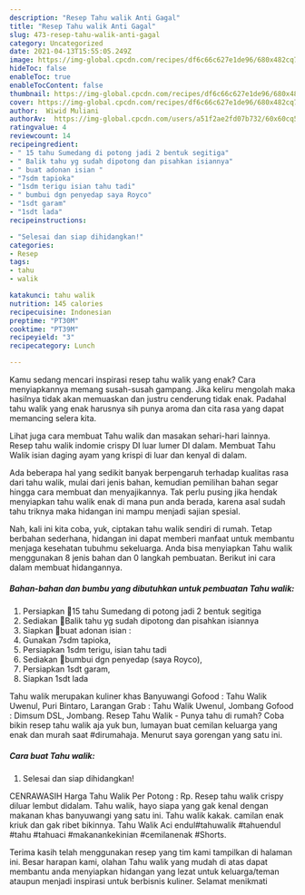 ```yaml
---
description: "Resep Tahu walik Anti Gagal"
title: "Resep Tahu walik Anti Gagal"
slug: 473-resep-tahu-walik-anti-gagal
category: Uncategorized
date: 2021-04-13T15:55:05.249Z
image: https://img-global.cpcdn.com/recipes/df6c66c627e1de96/680x482cq70/tahu-walik-foto-resep-utama.jpg
hideToc: false
enableToc: true
enableTocContent: false
thumbnail: https://img-global.cpcdn.com/recipes/df6c66c627e1de96/680x482cq70/tahu-walik-foto-resep-utama.jpg
cover: https://img-global.cpcdn.com/recipes/df6c66c627e1de96/680x482cq70/tahu-walik-foto-resep-utama.jpg
author:  Wiwid Muliani
authorAv:  https://img-global.cpcdn.com/users/a51f2ae2fd07b732/60x60cq50/avatar.jpg
ratingvalue: 4
reviewcount: 14
recipeingredient:
- " 15 tahu Sumedang di potong jadi 2 bentuk segitiga"
- " Balik tahu yg sudah dipotong dan pisahkan isiannya"
- " buat adonan isian "
- "7sdm tapioka"
- "1sdm terigu isian tahu tadi"
- " bumbui dgn penyedap saya Royco"
- "1sdt garam"
- "1sdt lada"
recipeinstructions:

- "Selesai dan siap dihidangkan!"
categories:
- Resep
tags:
- tahu
- walik

katakunci: tahu walik 
nutrition: 145 calories
recipecuisine: Indonesian
preptime: "PT30M"
cooktime: "PT39M"
recipeyield: "3"
recipecategory: Lunch

---
```



Kamu sedang mencari inspirasi resep tahu walik yang enak? Cara menyiapkannya memang susah-susah gampang. Jika keliru mengolah maka hasilnya tidak akan memuaskan dan justru cenderung tidak enak. Padahal tahu walik yang enak harusnya sih punya aroma dan cita rasa yang dapat memancing selera kita.


Lihat juga cara membuat Tahu walik dan masakan sehari-hari lainnya. Resep tahu walik indomie crispy DI luar lumer DI dalam. Membuat Tahu Walik isian daging ayam yang krispi di luar dan kenyal di dalam.

Ada beberapa hal yang sedikit banyak berpengaruh terhadap kualitas rasa dari tahu walik, mulai dari jenis bahan, kemudian pemilihan bahan segar hingga cara membuat dan menyajikannya. Tak perlu pusing jika hendak menyiapkan tahu walik enak di mana pun anda berada, karena asal sudah tahu triknya maka hidangan ini mampu menjadi sajian spesial.


Nah, kali ini kita coba, yuk, ciptakan tahu walik sendiri di rumah. Tetap berbahan sederhana, hidangan ini dapat memberi manfaat untuk membantu menjaga kesehatan tubuhmu sekeluarga. Anda bisa menyiapkan Tahu walik menggunakan 8 jenis bahan dan 0 langkah pembuatan. Berikut ini cara dalam membuat hidangannya.

<!--inarticleads1-->

##### Bahan-bahan dan bumbu yang dibutuhkan untuk pembuatan Tahu walik:

1. Persiapkan  🍥15 tahu Sumedang di potong jadi 2 bentuk segitiga
1. Sediakan  🍥Balik tahu yg sudah dipotong dan pisahkan isiannya
1. Siapkan  🍥buat adonan isian :
1. Gunakan 7sdm tapioka,
1. Persiapkan 1sdm terigu, isian tahu tadi
1. Sediakan  🍥bumbui dgn penyedap (saya Royco),
1. Persiapkan 1sdt garam,
1. Siapkan 1sdt lada


Tahu walik merupakan kuliner khas Banyuwangi Gofood : Tahu Walik Uwenul, Puri Bintaro, Larangan Grab : Tahu Walik Uwenul, Jombang Gofood : Dimsum DSL, Jombang. Resep Tahu Walik - Punya tahu di rumah? Coba bikin resep tahu walik aja yuk bun, lumayan buat cemilan keluarga yang enak dan murah saat #dirumahaja. Menurut saya gorengan yang satu ini. 

<!--inarticleads2-->

##### Cara buat Tahu walik:


1. Selesai dan siap dihidangkan!

CENRAWASIH Harga Tahu Walik Per Potong : Rp. Resep tahu walik crispy diluar lembut didalam. Tahu walik, hayo siapa yang gak kenal dengan makanan khas banyuwangi yang satu ini. Tahu walik kakak. camilan enak kriuk dan gak ribet bikinnya. Tahu Walik Aci endul#tahuwalik #tahuendul #tahu #tahuaci #makanankekinian #cemilanenak #Shorts. 

Terima kasih telah menggunakan resep yang tim kami tampilkan di halaman ini. Besar harapan kami, olahan Tahu walik yang mudah di atas dapat membantu anda menyiapkan hidangan yang lezat untuk keluarga/teman ataupun menjadi inspirasi untuk berbisnis kuliner. Selamat menikmati
